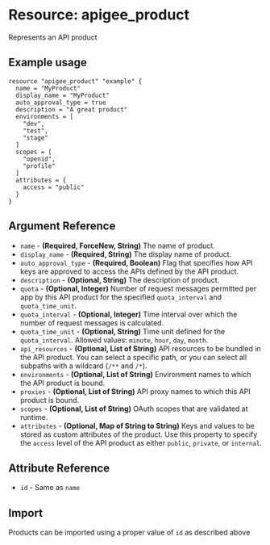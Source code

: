 # Resource: apigee_product
Represents an API product
## Example usage
```hcl
resource "apigee_product" "example" {
  name = "MyProduct"
  display_name = "MyProduct"
  auto_approval_type = true
  description = "A great product"
  environments = [
    "dev",
    "test",
    "stage"
  ]
  scopes = [
    "openid",
    "profile"
  ]
  attributes = {
    access = "public"
  }
}
```
## Argument Reference
* `name` - **(Required, ForceNew, String)** The name of product.
* `display_name` - **(Required, String)** The display name of product.
* `auto_approval_type` - **(Required, Boolean)** Flag that specifies how API keys are approved to access the APIs defined by the API product.
* `description` - **(Optional, String)** The description of product.
* `quota` - **(Optional, Integer)** Number of request messages permitted per app by this API product for the specified `quota_interval` and `quota_time_unit`.
* `quota_interval` - **(Optional, Integer)** Time interval over which the number of request messages is calculated.
* `quota_time_unit` - **(Optional, String)** Time unit defined for the `quota_interval`.  Allowed values: `minute`, `hour`, `day`, `month`. 
* `api_resources` - **(Optional, List of String)** API resources to be bundled in the API product. You can select a specific path, or you can select all subpaths with a wildcard (`/**` and `/*`). 
* `environments` - **(Optional, List of String)** Environment names to which the API product is bound.
* `proxies` - **(Optional, List of String)** API proxy names to which this API product is bound.
* `scopes` - **(Optional, List of String)** OAuth scopes that are validated at runtime.
* `attributes` - **(Optional, Map of String to String)** Keys and values to be stored as custom attributes of the product. Use this property to specify the `access` level of the API product as either `public`, `private`, or `internal`.
## Attribute Reference
* `id` - Same as `name`
## Import
Products can be imported using a proper value of `id` as described above
